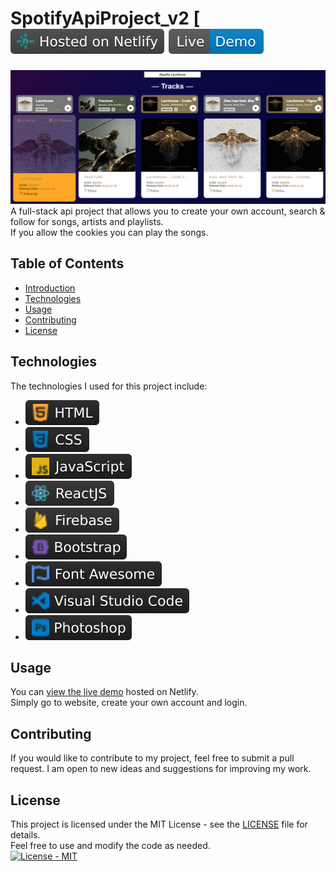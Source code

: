 # SpotifyApiProject_v2 [![Live on Netlify](https://raw.githubusercontent.com/Nihilnia/GithubBadges/e14078343be44292c313b478de702e34fcdf556e/HostedOn_Netlify.svg) [![Live Demo](https://raw.githubusercontent.com/Nihilnia/GithubBadges/e14078343be44292c313b478de702e34fcdf556e/liveDemo_Blue.svg)](https://spotifyapiproject.netlify.app)

![](https://raw.githubusercontent.com/Nihilnia/SpotifyApiProject_v2/main/public/thumbnail_2.png)<br/>
A full-stack api project that allows you to create your own account, search & follow for songs, artists and playlists. <br/>
If you allow the cookies you can play the songs.

## Table of Contents
- [Introduction](#introduction)
- [Technologies](#technologies)
- [Usage](#usage)
- [Contributing](#contributing)
- [License](#license)

## Technologies

The technologies I used for this project include:

- ![HTML](https://raw.githubusercontent.com/Nihilnia/GithubBadges/d789604b7dce1b979d009e0751f7d4a26c07a2f9/HTML.svg)
- ![CSS](https://raw.githubusercontent.com/Nihilnia/GithubBadges/d789604b7dce1b979d009e0751f7d4a26c07a2f9/CSS.svg)
- ![JavaScript](https://raw.githubusercontent.com/Nihilnia/GithubBadges/d789604b7dce1b979d009e0751f7d4a26c07a2f9/JavaScript.svg)
- ![ReactJS](https://raw.githubusercontent.com/Nihilnia/GithubBadges/4cd8f1c7b53b4cc938851028910a5b4feec675be/ReactJS.svg)
- ![Firestore](https://raw.githubusercontent.com/Nihilnia/GithubBadges/4cd8f1c7b53b4cc938851028910a5b4feec675be/Firebase.svg)
- ![Bootstrap](https://raw.githubusercontent.com/Nihilnia/GithubBadges/0b7f184049c916a280364eef477d4acbdebbb68b/Bootstrap.svg)
- ![Font Awesome](https://raw.githubusercontent.com/Nihilnia/GithubBadges/0b7f184049c916a280364eef477d4acbdebbb68b/FontAwesome.svg)
- ![Visual Studio Code](https://raw.githubusercontent.com/Nihilnia/GithubBadges/e9692944c51f668445da9f0cfba33112102a3484/VSCode.svg)
- ![Photoshop](https://raw.githubusercontent.com/Nihilnia/GithubBadges/d789604b7dce1b979d009e0751f7d4a26c07a2f9/Photoshop.svg)

## Usage
You can [view the live demo](https://spotifyapiproject.netlify.app) hosted on Netlify. <br/>
Simply go to website, create your own account and login.

## Contributing
If you would like to contribute to my project, feel free to submit a pull request. I am open to new ideas and suggestions for improving my work. 

## License
This project is licensed under the MIT License - see the [LICENSE](https://github.com/Nihilnia/Portfolio/blob/main/LICENSE.md) file for details.<br/>
Feel free to use and modify the code as needed.<br/>
[![License - MIT](https://img.shields.io/badge/License-MIT-8CB904)](https://choosealicense.com/licenses/mit/)
